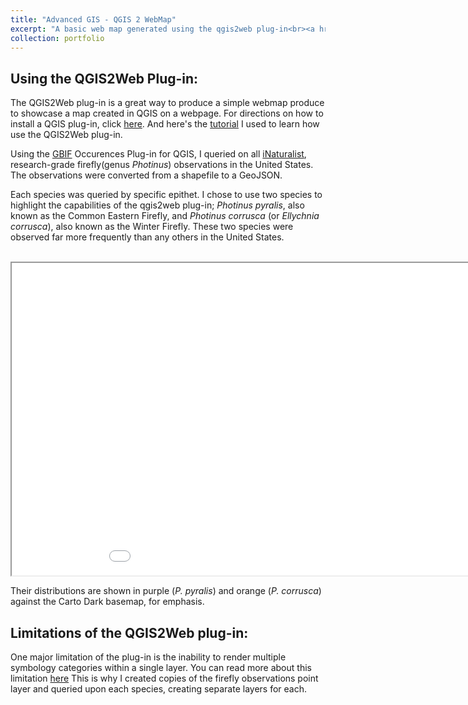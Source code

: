 ```yaml
---
title: "Advanced GIS - QGIS 2 WebMap"
excerpt: "A basic web map generated using the qgis2web plug-in<br><a href='https://klmoy.github.io/portfolio/ges486_firefly_webmap/'><img src='/portfolio/images/photinusPyralis_vs_photinusCorrusca.JPG'></a>"
collection: portfolio
---
```

<h2>Using the QGIS2Web Plug-in:</h2>
<p>The QGIS2Web plug-in is a great way to produce a simple webmap produce to showcase a map created in QGIS on a webpage. For directions on how to install a QGIS plug-in, click <a href='https://www.qgistutorials.com/en/docs/3/using_plugins.html' target='_blank'>here</a>. And here's the <a href='https://www.qgistutorials.com/en/docs/3/web_mapping_with_qgis2web.html' target='_blank'>tutorial</a> I used to learn how use the QGIS2Web plug-in.</p>

<p>Using the <a href='https://www.gbif.org/what-is-gbif' target='_blank'>GBIF</a> Occurences Plug-in for QGIS, I queried on all <a href='https://inaturalist.org' target='_blank'>iNaturalist</a>, 
research-grade firefly(genus <i>Photinus</i>) observations in the United States.
The observations were converted from a shapefile to a GeoJSON.</p>

<p>Each species was queried by specific epithet. I chose to use two species to highlight the capabilities of the qgis2web plug-in;
<i>Photinus pyralis</i>, also known as the Common Eastern Firefly, and <i>Photinus corrusca</i> (or <i>Ellychnia corrusca</i>), also known as the Winter Firefly.
These two species were observed far more frequently than any others in the United States.</p>
<br>
<iframe src='/portfolio/qgis2web_2023_05_19-23_51_50_648594/index.html' height="500" width="1000"></iframe>

<p>Their distributions are shown in purple (<i>P. pyralis</i>) and orange (<i>P. corrusca</i>) against the Carto Dark basemap, for emphasis.</p>

<h2>Limitations of the QGIS2Web plug-in:</h2>
<p>One major limitation of the plug-in is the inability to render multiple symbology categories within a single layer. You can read more about this limitation
<a href='https://github.com/tomchadwin/qgis2web/issues/821' target='_blank'>here</a>
This is why I created copies of the firefly observations point layer and queried upon each species, creating separate layers for each.</p>


